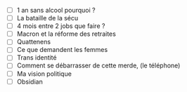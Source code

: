 
- [ ] 1 an sans alcool pourquoi ? 
- [ ] La bataille de la sécu 
- [ ] 4 mois entre 2 jobs que faire ? 
- [ ] Macron et la réforme des retraites 
- [ ] Quattenens 
- [ ] Ce que demandent les femmes
- [ ] Trans identité 
- [ ] Comment se débarrasser de cette merde, (le téléphone) 
- [ ] Ma vision politique 
- [ ] Obsidian
